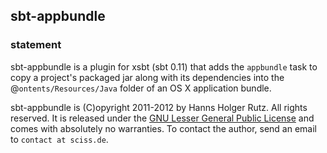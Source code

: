 ## sbt-appbundle

### statement

sbt-appbundle is a plugin for xsbt (sbt 0.11) that adds the `appbundle` task to copy a project's packaged jar along with its dependencies into the @`ontents/Resources/Java` folder of an OS X application bundle.

sbt-appbundle is (C)opyright 2011-2012 by Hanns Holger Rutz. All rights reserved. It is released under the [GNU Lesser General Public License](http://github.com/Sciss/sbt-appbundle/blob/master/licenses/sbt-appbundle-License.txt) and comes with absolutely no warranties. To contact the author, send an email to `contact at sciss.de`.
